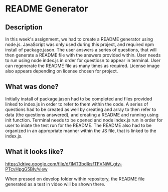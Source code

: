 # README Generator

## Description

In this week's assignment, we had to create a README generator using node.js. JavaScript was only used during this project, and required npm install of package.jason.
The user answers a series of questions, that will then generate a README file with the answers provided within. User needs to run using node index.js in order for questiosn to appear in terminal. User can regenerate the README file as many times as required. License image also appears depending on license chosen for project.

## What was done?

Initially install of package.jason had to be completed and files provided linked to index.js in order to refer to them within the code. A series of questions had to be created as well by creating and array to then refer to data (the questions answered), and creating a README and running using init function. Terminal needs to be opened and node index.js run in order for user to iniate the test run for the README. The README also had to be organized in an appropriate manner within the JS file, that is linked to the index.js. 


  
## What it looks like? 
https://drive.google.com/file/d/1MT3bdlksfTFVNiW_gty-PTcvHpgG5BIv/view

When pressed on develop folder within repository, the README file generated as a test in video will be shown there. 

